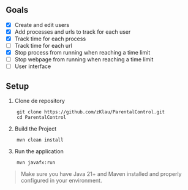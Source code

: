 ## Goals
- [x] Create and edit users
- [x] Add processes and urls to track for each user
- [x] Track time for each process
- [ ] Track time for each url
- [x] Stop process from running when reaching a time limit
- [ ] Stop webpage from running when reaching a time limit
- [ ] User interface

## Setup
1. Clone de repository
```commandline
    git clone https://github.com/zKlau/ParentalControl.git
    cd ParentalControl
```
2. Build the Project
```commandline
    mvn clean install
```

3. Run the application
```commandline
    mvn javafx:run
```

> Make sure you have Java 21+ and Maven installed and properly configured in your environment.